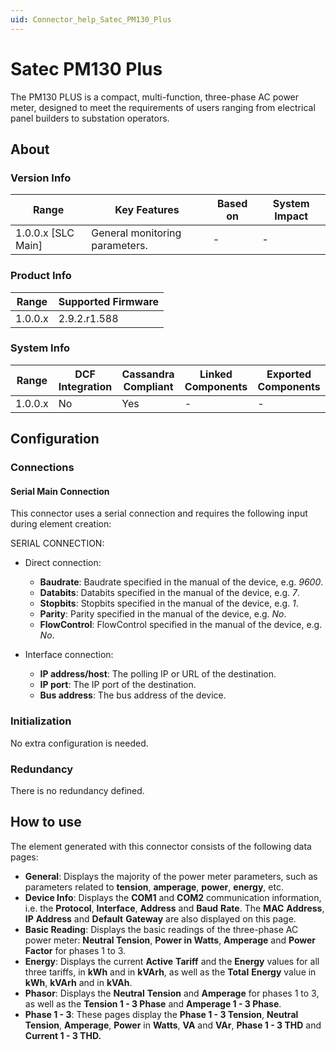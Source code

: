 ```yaml
---
uid: Connector_help_Satec_PM130_Plus
---
```


# Satec PM130 Plus

The PM130 PLUS is a compact, multi-function, three-phase AC power meter, designed to meet the requirements of users ranging from electrical panel builders to substation operators.

## About

### Version Info

| **Range**            | **Key Features**               | **Based on** | **System Impact** |
|----------------------|--------------------------------|--------------|-------------------|
| 1.0.0.x [SLC Main]   | General monitoring parameters. | -            | -                 |

### Product Info

| Range     | Supported Firmware     |
|-----------|------------------------|
| 1.0.0.x   | 2.9.2.r1.588           |

### System Info

| Range     | DCF Integration     | Cassandra Compliant     | Linked Components     | Exported Components     |
|-----------|---------------------|-------------------------|-----------------------|-------------------------|
| 1.0.0.x   | No                  | Yes                     | -                     | -                       |

## Configuration

### Connections

#### Serial Main Connection

This connector uses a serial connection and requires the following input during element creation:

SERIAL CONNECTION:

- Direct connection:

  - **Baudrate**: Baudrate specified in the manual of the device, e.g. *9600*.
  - **Databits**: Databits specified in the manual of the device, e.g. *7*.
  - **Stopbits**: Stopbits specified in the manual of the device, e.g. *1*.
  - **Parity**: Parity specified in the manual of the device, e.g. *No*.
  - **FlowControl**: FlowControl specified in the manual of the device, e.g. *No*.

- Interface connection:

  - **IP address/host**: The polling IP or URL of the destination.
  - **IP port**: The IP port of the destination.
  - **Bus address**: The bus address of the device.

### Initialization

No extra configuration is needed.

### Redundancy

There is no redundancy defined.

## How to use

The element generated with this connector consists of the following data pages:

- **General**: Displays the majority of the power meter parameters, such as parameters related to **tension**, **amperage**, **power**, **energy**, etc.
- **Device Info**: Displays the **COM1** and **COM2** communication information, i.e. the **Protocol**, **Interface**, **Address** and **Baud** **Rate**. The **MAC** **Address**, **IP** **Address** and **Default** **Gateway** are also displayed on this page.
- **Basic Reading**: Displays the basic readings of the three-phase AC power meter: **Neutral Tension**, **Power in Watts**, **Amperage** and **Power Factor** for phases 1 to 3.
- **Energy**: Displays the current **Active** **Tariff** and the **Energy** values for all three tariffs, in **kWh** and in **kVArh**, as well as the **Total** **Energy** value in **kWh**, **kVArh** and in **kVAh**.
- **Phasor**: Displays the **Neutral** **Tension** and **Amperage** for phases 1 to 3, as well as the **Tension 1 - 3 Phase** and **Amperage 1 - 3 Phase**.
- **Phase 1 - 3**: These pages display the **Phase 1 - 3 Tension**, **Neutral** **Tension**, **Amperage**, **Power** in **Watts**, **VA** and **VAr**, **Phase 1 - 3 THD** and **Current 1 - 3 THD.**

